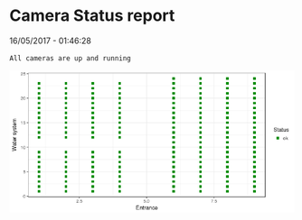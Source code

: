 Camera Status report
================
16/05/2017 - 01:46:28

    All cameras are up and running

![](camreport_files/figure-markdown_github/unnamed-chunk-2-1.png)

